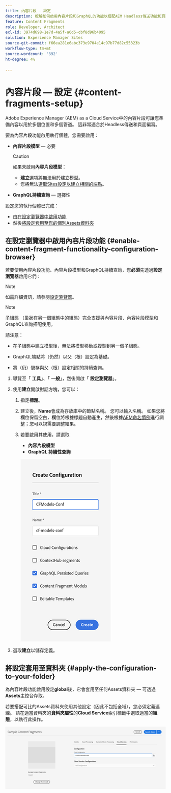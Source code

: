 ```yaml
---
title: 內容片段 — 設定
description: 瞭解如何啟用內容片段和GraphQL的功能以搭配AEM Headless傳送功能和頁面編寫。
feature: Content Fragments
role: Developer, Architect
exl-id: 3974d698-1e7d-4a5f-a6d5-cbf8d96b4095
solution: Experience Manager Sites
source-git-commit: f66ea281e6abc373e9704e14c97b77d82c55323b
workflow-type: tm+mt
source-wordcount: '392'
ht-degree: 4%

---
```


# 內容片段 — 設定 {#content-fragments-setup}

Adobe Experience Manager (AEM) as a Cloud Service中的內容片段可讓您準備內容以用於多個位置和多個管道。 這非常適合於Headless傳送和頁面編寫。

要為內容片段功能啟用執行個體，您需要啟用：

* **內容片段模型** — 必要

  >[!CAUTION]
  >
  >如果未啟用&#x200B;**內容片段模型**：
  >
  >* **建立**&#x200B;選項將無法用於建立模型。
  >* 您將無法[選取Sites設定以建立相關的端點](/help/headless/graphql-api/graphql-endpoint.md)。

* **GraphQL持續查詢** — 選擇性

設定您的執行個體已完成：

* 由[在設定瀏覽器中啟用功能](#enable-content-fragment-functionality-configuration-browser)
* 然後[將設定套用至您的個別Assets資料夾](#apply-the-configuration-to-your-folder)

## 在設定瀏覽器中啟用內容片段功能 {#enable-content-fragment-functionality-configuration-browser}

若要使用內容片段功能、內容片段模型和GraphQL持續查詢，您&#x200B;**必須**&#x200B;先透過&#x200B;**設定瀏覽器**&#x200B;啟用它們：

>[!NOTE]
>
>如需詳細資訊，請參閱[設定瀏覽器](/help/implementing/developing/introduction/configurations.md#using-configuration-browser)。

>[!NOTE]
>
>[子組態](/help/implementing/developing/introduction/configurations.md#configuration-resolution) （巢狀在另一個組態中的組態）完全支援與內容片段、內容片段模型和GraphQL查詢搭配使用。
>
>請注意：
>
>* 在子組態中建立模型後，無法將模型移動或複製到另一個子組態。
>
>* GraphQL端點將（仍然）以父（根）設定為基礎。
>
>* 將（仍）儲存與父（根）設定相關的持續查詢。

1. 導覽至「 **工具**」、「 **一般**」，然後開啟「 **設定瀏覽器**」。

1. 使用&#x200B;**建立**&#x200B;開啟對話方塊，您可以：

   1. 指定&#x200B;**標題**。
   1. 建立後，**Name**&#x200B;會成為存放庫中的節點名稱。
您可以輸入名稱。 如果您將欄位保留空白，欄位將根據標題自動產生，然後根據[AEM命名慣例](/help/implementing/developing/introduction/naming-conventions.md)進行調整；您可以視需要調整結果。
   1. 若要啟用其使用，請選取
      * **內容片段模型**
      * **GraphQL 持續性查詢**

      ![定義設定](assets/cf-setup-create-conf.png)

1. 選取&#x200B;**建立**&#x200B;以儲存定義。

## 將設定套用至資料夾 {#apply-the-configuration-to-your-folder}

為內容片段功能啟用設定&#x200B;**global**&#x200B;後，它會套用至任何Assets資料夾 — 可透過&#x200B;**Assets**&#x200B;主控台存取。

若要搭配可比的Assets資料夾使用其他設定（因此不包括全域），您必須定義連線。 請在適當資料夾的&#x200B;**資料夾屬性**&#x200B;的&#x200B;**Cloud Service**&#x200B;索引標籤中選取適當的&#x200B;**組態**，以執行此操作。

![套用組態](assets/cf-setup-apply-conf.png)
